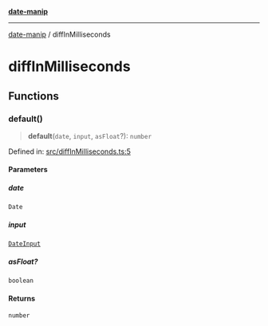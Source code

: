 [**date-manip**](index.md)

***

[date-manip](modules.md) / diffInMilliseconds

# diffInMilliseconds

## Functions

### default()

> **default**(`date`, `input`, `asFloat`?): `number`

Defined in: [src/diffInMilliseconds.ts:5](https://github.com/fengxinming/date-manip/blob/3800a276ff67972284419177dad55ada4d463d78/src/diffInMilliseconds.ts#L5)

#### Parameters

##### date

`Date`

##### input

[`DateInput`](types.md#dateinput)

##### asFloat?

`boolean`

#### Returns

`number`

